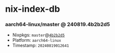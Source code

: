 # nix-index-db
### aarch64-linux/master @ 240819.4b2b2d5
- Nixpkgs: `master`@[`4b2b2d5`](https://github.com/NixOS/nixpkgs/commit/4b2b2d5c8cbf659337c0d781b763def0c2da461f)
- Platform: `aarch64-linux`
- Timestamp: `20240819012641`
